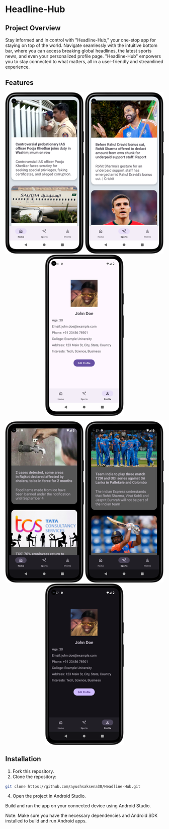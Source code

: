 # Headline-Hub
## Project Overview
Stay informed and in control with "Headline-Hub," your one-stop app for staying on top of the world. Navigate seamlessly with the intuitive bottom bar, where you can access breaking global headlines, the latest sports news, and even your personalized profile page. "Headline-Hub" empowers you to stay connected to what matters, all in a user-friendly and streamlined experience.
## Features
<p align="center">
  <img src="readme_res/home.png" width="250" />
  <img src="readme_res/sports.png" width="250" /> 
  <img src="readme_res/profile.png" width="250" />
</p>

<p align="center">
  <img src="readme_res/home_dark.png" width="250" />
  <img src="readme_res/sports_dark.png" width="250" /> 
  <img src="readme_res/profile_dark.png" width="250" />
</p>

## Installation
1) Fork this repository.
2) Clone the repository:
```bash
git clone https://github.com/ayushsaksena30/Headline-Hub.git
```
4) Open the project in Android Studio.

Build and run the app on your connected device using Android Studio.

Note: Make sure you have the necessary dependencies and Android SDK installed to build and run Android apps.
